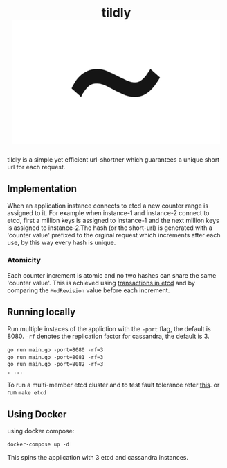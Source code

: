 <div align="center">
	<h1>
		<div>tildly</div>
		<img src="./.gitlab/assets/tildly-small.png" alt="tildly" width="480">
	</h1>
</div>

tildly is a simple yet efficient url-shortner which guarantees a unique short url for each request.

## Implementation

When an application instance connects to etcd a new counter range is assigned to it. For example when instance-1
and instance-2 connect to etcd, first a million keys is assigned to instance-1 and the next million keys is assigned
to instance-2.The hash (or the short-url) is generated with a 'counter value' prefixed to the orginal request which
increments after each use, by this way every hash is unique.

### Atomicity

Each counter increment is atomic and no two hashes can share the same 'counter value'. This is achieved using
[transactions in etcd](https://etcd.io/docs/v3.5/learning/api/#transaction) and by comparing the `ModRevision`
value before each increment.

## Running locally

Run multiple instaces of the appliction with the `-port` flag, the default is 8080.
`-rf` denotes the replication factor for cassandra, the default is 3.

```makefile
go run main.go -port=8080 -rf=3
go run main.go -port=8081 -rf=3
go run main.go -port=8082 -rf=3
. ...
```

To run a multi-member etcd cluster and to test fault tolerance refer [this](https://etcd.io/docs/v3.5/dev-guide/local_cluster/).
or run `make etcd`

## Using Docker

using docker compose:

```docker
docker-compose up -d
```

This spins the application with 3 etcd and cassandra instances.
